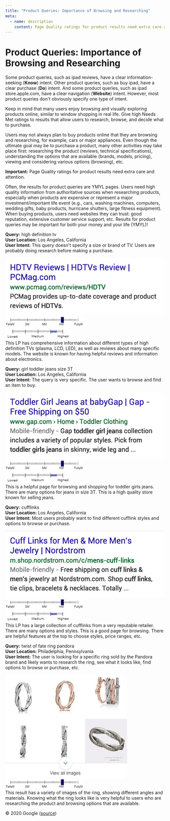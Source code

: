 ```yaml
---
title: "Product Queries: Importance of Browsing and Researching"
meta:
  - name: description
    content: Page Quality ratings for product results need extra care and attention. Users need high quality information from authoritative sources when researching products, especially when products are expensive or represent a major investment/important life event.
---
```


# Product Queries: Importance of Browsing and Researching

Some product queries, such as <span class="query">ipad reviews</span>, have a clear information-seeking (**Know**) intent. Other product queries, such as <span class="query">buy ipad</span>, have a clear purchase (**Do**) intent. And some product queries, such as <span class="query">ipad store.apple.com</span>, have a clear navigation (**Website**) intent. However, most product queries don't obviously specify one type of intent.

Keep in mind that many users enjoy browsing and visually exploring products online, similar to window shopping in real life. Give high Needs Met ratings to results that allow users to research, browse, and decide what to purchase.

Users may not always plan to buy products online that they are browsing and researching, for example, cars or major appliances. Even though the ultimate goal may be to purchase a product, many other activities may take place first: researching the product (reviews, technical specifications), understanding the options that are available (brands, models, pricing), viewing and considering various options (browsing), etc.

**Important:** Page Quality ratings for product results need extra care and attention.

Often, the results for product queries are YMYL pages. Users need high quality information from authoritative sources when researching products, especially when products are expensive or represent a major investment/important life event (e.g., cars, washing machines, computers, wedding gifts, baby products, hurricane shutters, large fitness equipment). When buying products, users need websites they can trust: good reputation, extensive customer service support, etc. Results for product queries may be important for both your money and your life (YMYL)!

<div class="examples">
<div class="example">

**Query:** <span class="query">high definition tv</span>  
**User Location:** Los Angeles, California  
**User Intent:** This query doesn't specify a size or brand of TV. Users are probably doing research before making a purchase.

<div class="results">
<div class="result">

![](../images/img779.jpg)  
![needs met scale - highly meets](../images/hm.jpg)  
![page quality scale - high - narrow range](../images/high-narrow.jpg)  
This LP has comprehensive information about different types of high definition TVs (plasma, LCD, LED), as well as reviews about many specific models. The website is known for having helpful reviews and information about electronics.

</div>
</div>
</div>

<div class="example">

**Query:** <span class="query">girl toddler jeans size 3T</span>  
**User Location:** Los Angeles, California  
**User Intent:** The query is very specific. The user wants to browse and find an item to buy.

<div class="results">
<div class="result">

![](../images/img782.jpg)  
![needs met scale - highly meets](../images/hm.jpg)  
![page quality scale - high - narrow range](../images/high-narrow.jpg)  
This is a helpful page for browsing and shopping for toddler girls jeans. There are many options for jeans in size 3T. This is a high quality store known for selling jeans.

</div>
</div>
</div>

<div class="example">

**Query:** <span class="query">cufflinks</span>  
**User Location:** Los Angeles, California  
**User Intent:** Most users probably want to find different cufflink styles and options to browse or purchase.

<div class="results">
<div class="result">

![](../images/img785.jpg)  
![needs met scale - highly meets](../images/hm.jpg)  
![page quality scale - high - narrow range](../images/high-narrow.jpg)  
This LP has a large collection of cufflinks from a very reputable retailer. There are many options and styles. This is a good page for browsing. There are helpful features at the top to choose styles, price ranges, etc.

</div>
</div>
</div>

<div class="example">

**Query:** <span class="query">twist of fate ring pandora</span>  
**User Location:** Philadelphia, Pennsylvania  
**User Intent:** The user is looking for a specific ring sold by the Pandora brand and likely wants to research the ring, see what it looks like, find options to browse or purchase, etc.

<div class="results">
<div class="result">

![](../images/img789.jpg)  
![needs met scale - highly meets](../images/hm.jpg)  
This result has a variety of images of the ring, showing different angles and materials. Knowing what the ring looks like is very helpful to users who are researching the product and browsing options that are available.

</div>
</div>
</div>
</div>

<div class="source">
© 2020 Google (<a href="https://static.googleusercontent.com/media/guidelines.raterhub.com///searchqualityevaluatorguidelines.pdf">source</a>)
</div>
